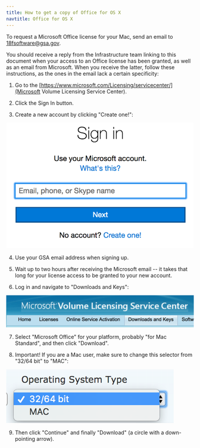 ```yaml
---
title: How to get a copy of Office for OS X
navtitle: Office for OS X
---
```


To request a Microsoft Office license for your Mac, send an email to <18fsoftware@gsa.gov>. 

You should receive a reply from the Infrastructure team linking to this document when your access to an Office license has been granted, as well as an email from Microsoft. When you receive the latter, follow these instructions, as the ones in the email lack a certain specificity:

1. Go to the [https://www.microsoft.com/Licensing/servicecenter/](Microsoft Volume Licensing Service Center).

2. Click the Sign In button.

3. Create a new account by clicking "Create one!":
<img src="/images/office/signin.png" class="office" alt="sign-in">

4. Use your GSA email address when signing up.

5. Wait up to two hours after receiving the Microsoft email -- it takes that long for your license access to be granted to your new account.

6. Log in and navigate to "Downloads and Keys":
<img src="/images/office/downloadsandkeys.png" class="office" alt="downloads and keys">

7. Select "Microsoft Office" for your platform, probably "for Mac Standard", and then click "Download".

8. Important! If you are a Mac user, make sure to change this selector from "32/64 bit" to "MAC":
<img src="/images/office/ostype.png" class="office" alt="os type">

9. Then click "Continue" and finally "Download" (a circle with a down-pointing arrow).
